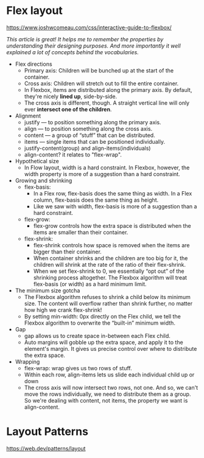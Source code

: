 # Flex layout

https://www.joshwcomeau.com/css/interactive-guide-to-flexbox/

_This article is great! It helps me to remember the properties by understanding their designing purposes. And more importantly it well explained a lot of concepts behind the vocabularies._

- Flex directions
  - Primary axis: Children will be bunched up at the start of the container.
  - Cross axis: Children will stretch out to fill the entire container.
  - In Flexbox, items are distributed along the primary axis. By default, they're nicely **lined up**, side-by-side.
  - The cross axis is different, though. A straight vertical line will only ever **intersect one of the children**.
- Alignment
  - justify — to position something along the primary axis.
  - align — to position something along the cross axis.
  - content — a group of “stuff” that can be distributed.
  - items — single items that can be positioned individually.
  - justify-content(group) and align-items(individuals)
  - align-content? it relates to "flex-wrap".
- Hypothetical size
  - In Flow layout, width is a hard constraint. In Flexbox, however, the width property is more of a suggestion than a hard constraint.
- Growing and shrinking
  - flex-basis:
    - In a Flex row, flex-basis does the same thing as width. In a Flex column, flex-basis does the same thing as height.
    - Like we saw with width, flex-basis is more of a suggestion than a hard constraint.
  - flex-grow:
    - flex-grow controls how the extra space is distributed when the items are smaller than their container.
  - flex-shrink:
    - flex-shrink controls how space is removed when the items are bigger than their container.
    - When container shrinks and the children are too big for it, the children will shrink at the rate of the ratio of their flex-shrink.
    - When we set flex-shrink to 0, we essentially “opt out” of the shrinking process altogether. The Flexbox algorithm will treat flex-basis (or width) as a hard minimum limit.
- The minimum size gotcha
  - The Flexbox algorithm refuses to shrink a child below its minimum size. The content will overflow rather than shrink further, no matter how high we crank flex-shrink!
  - By setting min-width: 0px directly on the Flex child, we tell the Flexbox algorithm to overwrite the “built-in” minimum width.
- Gap
  - gap allows us to create space in-between each Flex child.
  - Auto margins will gobble up the extra space, and apply it to the element's margin. It gives us precise control over where to distribute the extra space.
- Wrapping
  - flex-wrap: wrap gives us two rows of stuff.
  - Within each row, align-items lets us slide each individual child up or down
  - The cross axis will now intersect two rows, not one. And so, we can't move the rows individually, we need to distribute them as a group. So we're dealing with content, not items, the property we want is align-content.

# Layout Patterns

https://web.dev/patterns/layout
